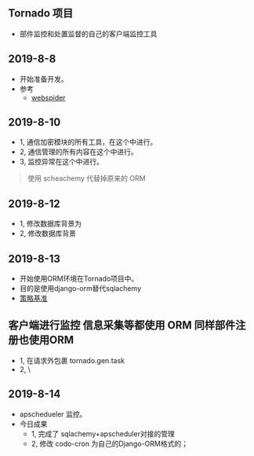 ## Tornado 项目

- 部件监控和处置监督的自己的客户端监控工具


## 2019-8-8
- 开始准备开发。
- 参考
  - [webspider](https://github.com/CallMeHoney/webspider)

## 2019-8-10
- 1, 通信加密模块的所有工具，在这个中进行。
- 2, 通信管理的所有内容在这个中进行。
- 3, 监控异常在这个中进行。
> 使用 scheachemy 代替掉原来的 ORM

## 2019-8-12
- 1, 修改数据库背景为
- 2, 修改数据库背景

## 2019-8-13
- 开始使用ORM环境在Tornado项目中。
- 目的是使用django-orm替代sqlachemy
- [策略基准](https://docs.microsoft.com/zh-cn/azure/active-directory/conditional-access/concept-baseline-protection)


## 客户端进行监控 信息采集等都使用 ORM 同样部件注册也使用ORM
- 1, 在请求外包裹 tornado.gen.task 
- 2,  \


## 2019-8-14 
- apschedueler 监控。
- 今日成果
  - 1, 完成了 sqlachemy+apscheduler对接的管理
  - 2, 修改 codo-cron 为自己的Django-ORM格式的；
  


